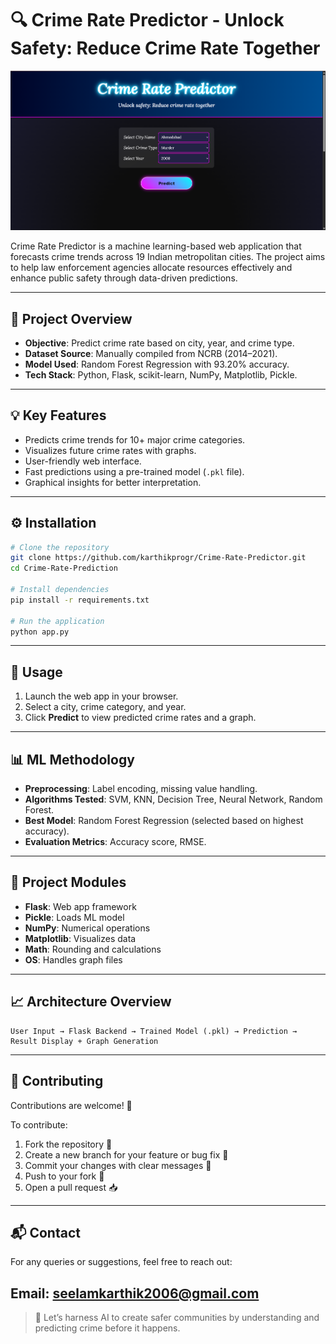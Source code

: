 # 🔍 Crime Rate Predictor - Unlock Safety: Reduce Crime Rate Together

![Crime Rate Prediction Banner](https://github.com/karthikprogr/Crime-Rate-Predictor/blob/main/static/images/Screenshot%202025-06-05%20115011.png)

Crime Rate Predictor is a machine learning-based web application that forecasts crime trends across 19 Indian metropolitan cities. The project aims to help law enforcement agencies allocate resources effectively and enhance public safety through data-driven predictions.

---

## 📌 Project Overview

- **Objective**: Predict crime rate based on city, year, and crime type.
- **Dataset Source**: Manually compiled from NCRB (2014–2021).
- **Model Used**: Random Forest Regression with 93.20% accuracy.
- **Tech Stack**: Python, Flask, scikit-learn, NumPy, Matplotlib, Pickle.

---

## 💡 Key Features

- Predicts crime trends for 10+ major crime categories.
- Visualizes future crime rates with graphs.
- User-friendly web interface.
- Fast predictions using a pre-trained model (`.pkl` file).
- Graphical insights for better interpretation.

---

## ⚙️ Installation

```bash
# Clone the repository
git clone https://github.com/karthikprogr/Crime-Rate-Predictor.git
cd Crime-Rate-Prediction

# Install dependencies
pip install -r requirements.txt

# Run the application
python app.py
```
---

## 🧪 Usage

1. Launch the web app in your browser.
2. Select a city, crime category, and year.
3. Click **Predict** to view predicted crime rates and a graph.

---

## 📊 ML Methodology

- **Preprocessing**: Label encoding, missing value handling.
- **Algorithms Tested**: SVM, KNN, Decision Tree, Neural Network, Random Forest.
- **Best Model**: Random Forest Regression (selected based on highest accuracy).
- **Evaluation Metrics**: Accuracy score, RMSE.

---

## 📂 Project Modules

- **Flask**: Web app framework
- **Pickle**: Loads ML model
- **NumPy**: Numerical operations
- **Matplotlib**: Visualizes data
- **Math**: Rounding and calculations
- **OS**: Handles graph files

---

## 📈 Architecture Overview

```text
User Input → Flask Backend → Trained Model (.pkl) → Prediction → Result Display + Graph Generation
```
---

## 🙌 Contributing

Contributions are welcome! 🚀

To contribute:

1. Fork the repository 🍴
2. Create a new branch for your feature or bug fix 🌿
3. Commit your changes with clear messages 💬
4. Push to your fork 🔼
5. Open a pull request 📥

---

## 📬 Contact

For any queries or suggestions, feel free to reach out:

**Email**: [seelamkarthik2006@gmail.com](mailto:seelamkarthik2006@gmail.com)
---

> 🔐 Let’s harness AI to create safer communities by understanding and predicting crime before it happens.
